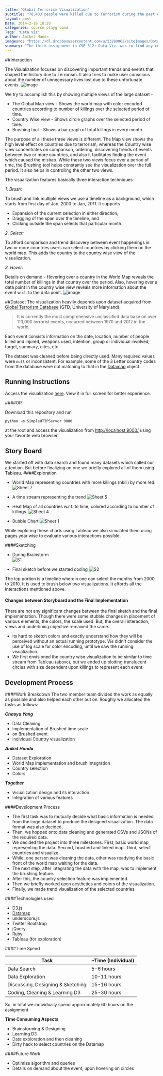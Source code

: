 ```yaml
---
title: "Global Terrorism Visualization"
subtitle: "78,433 people were killed due to Terrorism during the past decade. 24,144 in Iraq alone!"
layout: post
Date: 2014-2-10 10:20
categories: course playground
Tags: "Data Viz"
author: Aniket Handa
imagesrc: "https://dl.dropboxusercontent.com/u/23289062/siteImages/DataViz/terror2.png"
summary: "The third assignment in CSE 512: Data Viz. was to find any compelling dataset and use interactions to aid exploration.."
---
```

##Interaction

The Visualization focuses on discovering important trends and events that shaped the history due to Terrorism. It also tries to make user conscious about the number of unnecessary lives lost due to these unfortunate events. 
![image](https://dl.dropboxusercontent.com/u/23289062/siteImages/DataViz/terror1.png)

We try to accomplish this by showing multiple views of the large dataset - 

* The Global Map view - Shows the world map with color encoded countries according to number of killings over the selected period of time. 
* Country Wise view - Shows circle graphs over the selected period of time. 
* Brushing tool - Shows a bar graph of total killings in every month.

The purpose of all these three views is different. The Map view shows the high level effect on countries due to terrorism, whereas the Country wise view concentrates on comparison, ordering, discovering trends of events between two or more countries, and also it facilitates finding the event which caused the mishap. While these two views focus over a period of time, the Brushing tool helps constantly see the visualization over the full period. It also helps in controlling the other two views.

The visualization features basically three interaction techniques:

_1. Brush:_ 

To brush and link multiple views we use a timeline as a background, which starts from first day of Jan, 2000 to Jan, 2011. It supports 

* Expansion of the current selection in either direction, 
* Dragging of the span over the timeline, and 
* Clicking outside the span selects that particular month.  

_2. Select:_

To afford comparison and trend discovery between event happenings in two or more countries users can select countries by clicking them on the world map. This adds the country to the country wise view of the visualization.


_3. Hover:_

Details on demand - Hovering over a country in the World Map reveals the total number of killings in that country over the period. Also, hovering over a data point in  the country wise view reveals more information about the event w.r.t. to the data point. 
![image](https://dl.dropboxusercontent.com/u/23289062/siteImages/DataViz/terror2.png)

##Dataset
The visualization heavily depends upon dataset acquired from [Global Terrorism Database](http://www.start.umd.edu/gtd) (GTD, University of Maryland). 
>It is currently the most comprehensive unclassified data base on over 113,000 terrorist events, occurred between 1970 and 2012 in the world.

Each event consists information on the date, location, number of people killed and injured, weapons used, intention, group or individual involved, target, summary, cites, etc.

The dataset was cleaned before being directly used. Many required values were `null` or inconsistent. For example, some of the 3 Letter country codes from the database were not matching to that in the [Datamap](http://datamaps.github.io/) object.


## Running Instructions

Access the visualization [here](http://cse512-14w.github.io/a3-chaoyu-aniket/). View it in full screen for better experience.

####OR 

Download this repository and run 

`python -m SimpleHTTPServer 9000` 

at the root and access the visualization from <http://localhost:9000/> using your favorite web browser. 


## Story Board

We started off with data search and found many datasets which called our attention. But before finalizing on one we briefly explored all of them using Tableau.
####Exploration 

* World Map representing countries with more killings (nkill) by more red.
![Sheet 7](https://raw.github.com/CSE512-14W/a3-chaoyu-aniket/master/images/tableau/Sheet%207.png)

* A time stream representing the trend
![Sheet 5](https://raw.github.com/CSE512-14W/a3-chaoyu-aniket/master/images/tableau/Sheet%205.png)

* Heat Map of all countries w.r.t. to time, colored according to number of killings.
![Sheet 4](https://raw.github.com/CSE512-14W/a3-chaoyu-aniket/master/images/tableau/Sheet%204.png)

* Bubble Chart
![Sheet 1](https://raw.github.com/CSE512-14W/a3-chaoyu-aniket/master/images/tableau/Sheet%201.png)

While exploring these charts using Tableau we also simulated them using pages year wise to evaluate various interactions possible.

####Sketching

* During Brainstorm  
![S1](https://raw.github.com/CSE512-14W/a3-chaoyu-aniket/master/images/sketch/s1.jpg)

* Final sketch before we started coding
![S2](https://raw.github.com/CSE512-14W/a3-chaoyu-aniket/master/images/sketch/s2.jpg)

The top portion is a timeline wherein one can select the months from 2000 to 2010. It is used to brush below two visualizations. It affords all the interactions mentioned above.   

#### Changes between Storyboard and the Final Implementation

There are not any significant changes between the final sketch and the final implementation. Though there were some stubble changes in placement of various elements, the colors, the scale used. But, the overall interaction, views and underlining objective remained the same.

* Its hard to sketch colors and exactly understand how they will be perceived without an actual running prototype. We didn't consider the use of log scale for color encoding, until we saw the running visualization.
* We first envisioned the country wise visualization to be similar to time stream from Tableau (above), but we ended up plotting translucent circles with size dependent upon killings to represent each event.

## Development Process

####Work Breakdown
The two member team divided the work as equally as possible and also helped each other out on. Roughly we allocated the tasks as follows:

**_Chaoyu Yang_**

* Data Cleaning
* Implementation of Brushed time scale
* on Brushed event
* Individual Country visualization 

**_Aniket Handa_**

* Dataset Exploration
* World Map implementation and brush integration
* Country selection
* Colors

**_Together_**

* Visualization design and its interaction
* Integration of various features

####Development Process

* The first task was to mutually decide what basic information is needed from the large dataset to produce the designed visualization. The data format was also decided.
* Then, we hopped onto data cleaning and generated CSVs and JSONs of the required data.
* We decided the project into three milestones. First, basic world map representing the data. Second, brushed and linked map. Third, select countries and visualize.
* While, one person was cleaning the data, other was readying the basic front of the world map waiting for the data.
* The next step, after integrating the data with the map, was to implement the brushing feature.
* After this, the country selection feature was implemented.
* Then we briefly worked upon aesthetics and colors of the visualization.
* Finally, we made trend visualization of the selected countries. 

####Technologies used
* D3.js
* [Datamap](http://datamaps.github.io/)
* underscore.js
* Twitter Bootstrap
* jQuery
* Ruby
* Tableau (for exploration)

####Time Spend

Task | ~Time (Individual) | 
------------ | -------------
Data Search | 5-6 hours
Data Exploration | 10-11 hours
Discussing, Designing & Sketching | 15-16 hours
Coding, Cleaning & Learning D3| 25-30 hours 

So, in total we individually spend approximately 60 hours on the assignment.

**Time Consuming Aspects**

- Brainstorming & Designing
- Learning D3
- Data exploration and then cleaning
- Dirty hack to select countries on the Datamap

####Future Work
- Optimize algorithm and queries
- Details on demand about the event, upon hovering on circles